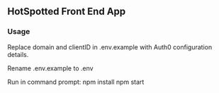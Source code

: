 ## HotSpotted Front End App

### Usage

Replace domain and clientID in .env.example with Auth0 configuration details.

Rename .env.example to .env

Run in command prompt:
npm install
npm start
